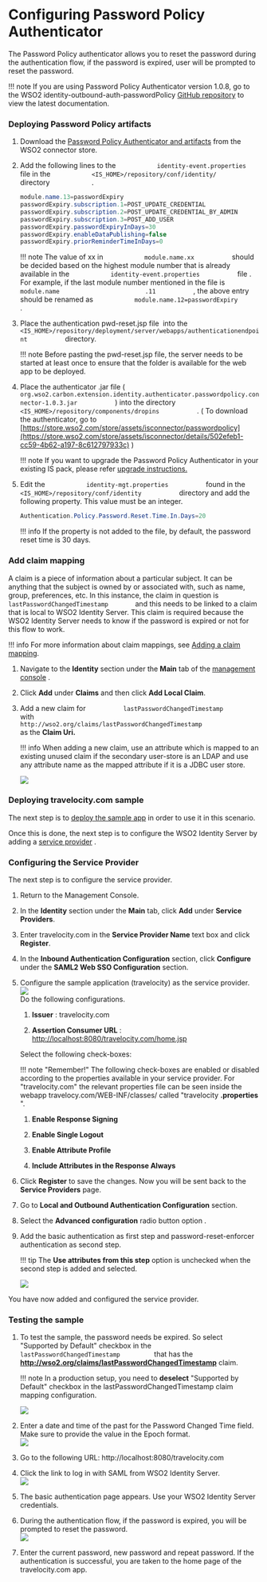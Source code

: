# Configuring Password Policy Authenticator

The Password Policy authenticator allows you to reset the password
during the authentication flow, if the password is expired, user will be
prompted to reset the password.

!!! note
    If you are using Password Policy Authenticator version 1.0.8, go to
    the WSO2 identity-outbound-auth-passwordPolicy [GitHub
    repository](https://github.com/wso2-extensions/identity-outbound-auth-passwordPolicy/tree/v1.0.8/docs)
    to view the latest documentation.


### Deploying Password Policy artifacts

1.  Download the [Password Policy Authenticator and
    artifacts](https://store.wso2.com/store/assets/isconnector/details/502efeb1-cc59-4b62-a197-8c612797933c)
    from the WSO2 connector store.

2.  Add the following lines to the
    `            identity-event.properties           ` file in the
    `            <IS_HOME>/repository/conf/identity/           `
    directory `            .           `

    ``` java
    module.name.13=passwordExpiry
    passwordExpiry.subscription.1=POST_UPDATE_CREDENTIAL
    passwordExpiry.subscription.2=POST_UPDATE_CREDENTIAL_BY_ADMIN
    passwordExpiry.subscription.3=POST_ADD_USER
    passwordExpiry.passwordExpiryInDays=30
    passwordExpiry.enableDataPublishing=false
    passwordExpiry.priorReminderTimeInDays=0
    ```

    !!! note
        The value of xx in `            module.name.xx           ` should be
        decided based on the highest module number that is already available
        in the `            identity-event.properties           ` file . For
        example, if the last module number mentioned in the file is
        `                         module.name                        .11           `
       , the above entry should be renamed as
        `            module.name.12=passwordExpiry           ` .
    

3.  Place the authentication pwd-reset.jsp file  into the
    `            <IS_HOME>/repository/deployment/server/webapps/authenticationendpoint           `
    directory.

    !!! note
        Before pasting the pwd-reset.jsp file, the server needs to be
        started at least once to ensure that the folder is available for the
        web app to be deployed.
    

4.  Place the authenticator .jar file (
    `            org.wso2.carbon.extension.identity.authenticator.passwordpolicy.connector-1.0.3.jar           `
    ) into the directory
    `            <IS_HOME>/repository/components/dropins           ` . (
    To download the authenticator, go to
    [https://store.wso2.com/store/assets/isconnector/passwordpolicy](https://store.wso2.com/store/assets/isconnector/details/502efeb1-cc59-4b62-a197-8c612797933c)
    )

    !!! note
        If you want to upgrade the Password Policy Authenticator in your
        existing IS pack, please refer [upgrade
        instructions.](../../develop/upgrading-an-authenticator)
    

5.  Edit the `            identity-mgt.properties           ` found in
    the `            <IS_HOME>/repository/conf/identity           `
    directory and add the following property. This value must be an
    integer.

    ``` java
    Authentication.Policy.Password.Reset.Time.In.Days=20
    ```

    !!! info 
        If the property is not added to the file, by default, the password
        reset time is 30 days.

### Add claim mapping

A claim is a piece of information about a particular subject. It can be
anything that the subject is owned by or associated with, such as name,
group, preferences, etc. In this instance, the claim in question is
`         lastPasswordChangedTimestamp        ` and this needs to be
linked to a claim that is local to WSO2 Identity Server. This claim is
required because the WSO2 Identity Server needs to know if the password
is expired or not for this flow to work.

!!! info 
	For more information about claim mappings, see [Adding a claim
	mapping](../../learn/adding-claim-mapping).

1.  Navigate to the **Identity** section under the **Main** tab of the
    [management
    console](../../setup/getting-started-with-the-management-console)
    .
2.  Click **Add** under **Claims** and then click **Add Local Claim**.
3.  Add a new claim for
    `           lastPasswordChangedTimestamp          ` with
    `                       http://wso2.org/claims/lastPasswordChangedTimestamp                     `
    as the **Claim Uri.**

	!!! info 
		When adding a new claim, use an attribute which is mapped to an
		existing unused claim if the secondary user-store is an LDAP and use
		any attribute name as the mapped attribute if it is a JDBC user
		store.

    ![](../assets/img/50511336/97551782.png)   

### Deploying travelocity.com sample

The next step is to [deploy the sample app](../../develop/deploying-the-sample-app)
in order to use it in this scenario.

Once this is done, the next step is to configure the WSO2 Identity
Server by adding a [service
provider](../../learn/adding-and-configuring-a-service-provider)
.

### Configuring the Service Provider

The next step is to configure the service provider.

1.  Return to the Management Console.

2.  In the **Identity** section under the **Main** tab, click **Add**
    under **Service Providers**.

3.  Enter travelocity.com in the **Service Provider Name** text box and
    click **Register**.

4.  In the **Inbound Authentication Configuration** section, click
    **Configure** under the **SAML2 Web SSO Configuration** section.

5.  Configure the sample application (travelocity) as the service
    provider.  
    ![](../assets/img/50511336/50688127.png)   
    Do the following configurations.

    1.  **Issuer** : travelocity.com

    2.  **Assertion Consumer URL** :
        <http://localhost:8080/travelocity.com/home.jsp>

    Select the following check-boxes:

    !!! note "Remember!"
        The following check-boxes are enabled or disabled according to the
        properties available in your service provider. For "travelocity.com"
        the relevant properties file can be seen inside the webapp
        travelocy.com/WEB-INF/classes/ called "travelocity **.properties**
        ".
    
    1.  **Enable Response Signing**

    2.  **Enable Single Logout**

    3.  **Enable Attribute Profile**

    4.  **Include Attributes in the Response Always**

6.  Click **Register** to save the changes. Now you will be sent back to
    the **Service Providers** page.

7.  Go to **Local and Outbound Authentication Configuration** section.

8.  Select the **Advanced** **configuration** radio button option .

9.  Add the basic authentication as first step and
    password-reset-enforcer authentication as second step.

    !!! tip
        The **Use attributes from this step** option is unchecked
        when the second step is added and selected.

    ![](../assets/img/50511336/50688128.png)

You have now added and configured the service provider.

### Testing the sample

1.  To test the sample, the password needs be expired. So select
    "Supported by Default" checkbox in the
    `           lastPasswordChangedTimestamp          ` that has the
    **http://wso2.org/claims/lastPasswordChangedTimestamp** claim.

    !!! note
        In a production setup, you need to **deselect** "Supported by
        Default" checkbox in the lastPasswordChangedTimestamp claim mapping
        configuration.
    

    ![](../assets/img/50511336/51252088.png)   

2.  Enter a date and time of the past for the Password Changed Time
    field. Make sure to provide the value in the Epoch format.  
    ![](../assets/img/50511336/51252089.png) 
3.  Go to the following URL: http://localhost:8080/travelocity.com
4.  Click the link to log in with SAML from WSO2 Identity Server.  
    ![](../assets/img/50511336/50688116.png)

5.  The basic authentication page appears. Use your WSO2 Identity Server
    credentials.

6.  During the authentication flow, if the password is expired, you will
    be prompted to reset the password.  
    ![](../assets/img/50511336/50688130.png) 
7.  Enter the current password, new password and repeat password. If the
    authentication is successful, you are taken to the home page of the
    travelocity.com app.